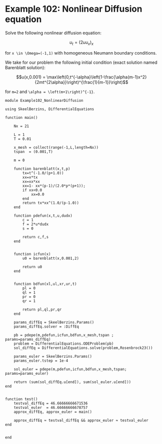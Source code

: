# Example 102: Nonlinear Diffusion equation

Solve the following nonlinear diffusion equation:
```math
u_t  = (2uu_x)_{x}
```
for ``x \in \Omega=(-1,1)`` with homogeneous Neumann boundary conditions.

We take for our problem the following initial condition (exact solution named Barenblatt solution):
```math
u(x,0.001) = \max\left(0,t^{-\alpha}\left(1-\frac{\alpha(m-1)x^2}{2mt^{2\alpha}}\right)^{\frac{1}{m-1}}\right)
```
for ``m=2`` and ``\alpha = \left(m+1\right)^{-1}``.

```
module Example102_NonlinearDiffusion

using SkeelBerzins, DifferentialEquations

function main()

	Nx = 21

	L = 1
	T = 0.01

	x_mesh = collect(range(-1,L,length=Nx))
	tspan  = (0.001,T)

	m = 0

	function barenblatt(x,t,p)
		tx=t^(-1.0/(p+1.0))
		xx=x*tx
		xx=xx*xx
		xx=1- xx*(p-1)/(2.0*p*(p+1));
		if xx<0.0
			xx=0.0
		end
		return tx*xx^(1.0/(p-1.0))
	end

	function pdefun(x,t,u,dudx)
		c = 1
		f = 2*u*dudx
		s = 0
		
		return c,f,s
	end


	function icfun(x)
		u0 = barenblatt(x,0.001,2)
		
		return u0
	end


	function bdfun(xl,ul,xr,ur,t)
		pl = 0
		ql = 1
		pr = 0
		qr = 1

		return pl,ql,pr,qr
	end

	params_diffEq = SkeelBerzins.Params()
	params_diffEq.solver = :DiffEq

	pb = pdepe(m,pdefun,icfun,bdfun,x_mesh,tspan ; params=params_diffEq)
	problem = DifferentialEquations.ODEProblem(pb)
	sol_diffEq = DifferentialEquations.solve(problem,Rosenbrock23())

	params_euler = SkeelBerzins.Params()
	params_euler.tstep = 1e-4

	sol_euler = pdepe(m,pdefun,icfun,bdfun,x_mesh,tspan; params=params_euler)

	return (sum(sol_diffEq.u[end]), sum(sol_euler.u[end]))
end


function test()
    testval_diffEq = 46.66666666671536
	testval_euler  = 46.66666666678757
	approx_diffEq, approx_euler = main()

    approx_diffEq ≈ testval_diffEq && approx_euler ≈ testval_euler
end


end
```
